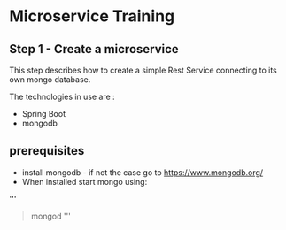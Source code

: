 # Microservice Training

## Step 1 - Create a microservice

This step describes how to create a simple Rest Service connecting to its own mongo database.

The technologies in use are :

* Spring Boot
* mongodb

## prerequisites

* install mongodb  - if not the case go to https://www.mongodb.org/
* When installed start mongo using:

'''
> mongod
'''



